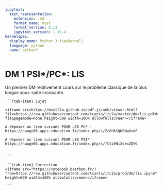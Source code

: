 ```yaml
---
jupytext:
  text_representation:
    extension: .md
    format_name: myst
    format_version: 0.13
    jupytext_version: 1.16.4
kernelspec:
  display_name: Python 3 (ipykernel)
  language: python
  name: python3
---
```


# DM 1 PSI*/PC*: LIS

Un premier DM relativement cours sur le problème classique de la plus longue sous-suite croissante.
````{tab-set}
```{tab-item} Sujet

<iframe src=https://mozilla.github.io/pdf.js/web/viewer.html?file=https://raw.githubusercontent.com/tcanta/itc2a/master/dm/lis.pdf#zoom=page-fit&pagemode=none height=500 width=100% allowfullscreen></iframe>

A déposer au lien suivant POUR LES PC* : https://nuage06.apps.education.fr/index.php/s/ZcDHkSQK5NwXcnF

A déposer au lien suivant POUR LES PSI* : https://nuage06.apps.education.fr/index.php/s/fCtz9NiXorxZQYG


```

```{tab-item} Correction
<iframe src="https://notebook.basthon.fr/?from=https://raw.githubusercontent.com/tcanta/itc2a/prod/dm/lis.ipynb" height=600 width=100% allowfullscreen></iframe>

```
````
